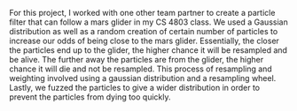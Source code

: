 For this project, I worked with one other team partner to create a particle filter that can follow a mars glider in my CS 4803 class. We used a Gaussian distribution as well as a random creation of certain number of particles to increase our odds of being close
to the mars glider. Essentially, the closer the particles end up to the glider, the higher chance it will be resampled and be alive. The further away the particles are from the glider, the higher chance it will die and not be resampled. This process of resampling and 
weighting involved using a gaussian distribution and a resampling wheel. Lastly, we fuzzed the particles to give a wider distribution in order to prevent the particles from dying too quickly. 

